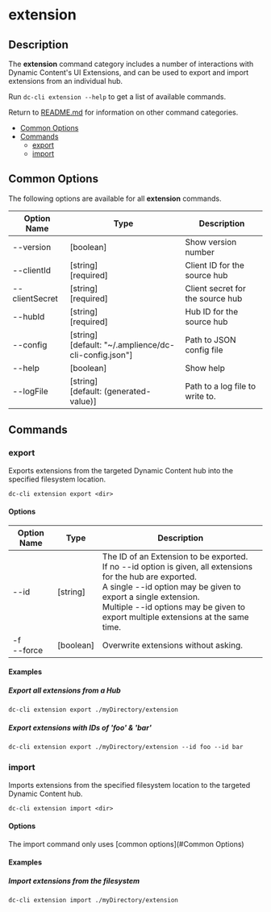 # extension

## Description

The **extension** command category includes a number of interactions with Dynamic Content's UI Extensions, and can be used to export and import extensions from an individual hub.

Run `dc-cli extension --help` to get a list of available commands.

Return to [README.md](../README.md) for information on other command categories.

<!-- MarkdownTOC levels="2,3" autolink="true" -->

- [Common Options](#common-options)
- [Commands](#commands)
  - [export](#export)
  - [import](#import)

<!-- /MarkdownTOC -->

## Common Options

The following options are available for all **extension** commands.

| Option Name    | Type                                                       | Description                      |
| -------------- | ---------------------------------------------------------- | -------------------------------- |
| --version      | [boolean]                                                  | Show version number              |
| --clientId     | [string]<br />[required]                                   | Client ID for the source hub     |
| --clientSecret | [string]<br />[required]                                   | Client secret for the source hub |
| --hubId        | [string]<br />[required]                                   | Hub ID for the source hub        |
| --config       | [string]<br />[default: "~/.amplience/dc-cli-config.json"] | Path to JSON config file         |
| --help         | [boolean]                                                  | Show help                        |
| --logFile      | [string]<br />[default: (generated-value)]                 | Path to a log file to write to.  |

## Commands

### export

Exports extensions from the targeted Dynamic Content hub into the specified filesystem location.

```
dc-cli extension export <dir>
```

#### Options

| Option Name     | Type      | Description                                                  |
| --------------- | --------- | ------------------------------------------------------------ |
| --id            | [string]  | The ID of an Extension to be exported.<br/>If no --id option is given, all extensions for the hub are exported.<br/>A single --id option may be given to export a single extension.<br/>Multiple --id options may be given to export multiple extensions at the same time. |
| -f<br />--force | [boolean] | Overwrite extensions without asking.                         |

#### Examples

##### Export all extensions from a Hub

`dc-cli extension export ./myDirectory/extension`

##### Export extensions with IDs of 'foo' & 'bar'

`dc-cli extension export ./myDirectory/extension --id foo --id bar`

### import

Imports extensions from the specified filesystem location to the targeted Dynamic Content hub.

```
dc-cli extension import <dir>
```

#### Options

The import command only uses [common options](#Common Options)

#### Examples

##### Import extensions from the filesystem

`dc-cli extension import ./myDirectory/extension`

